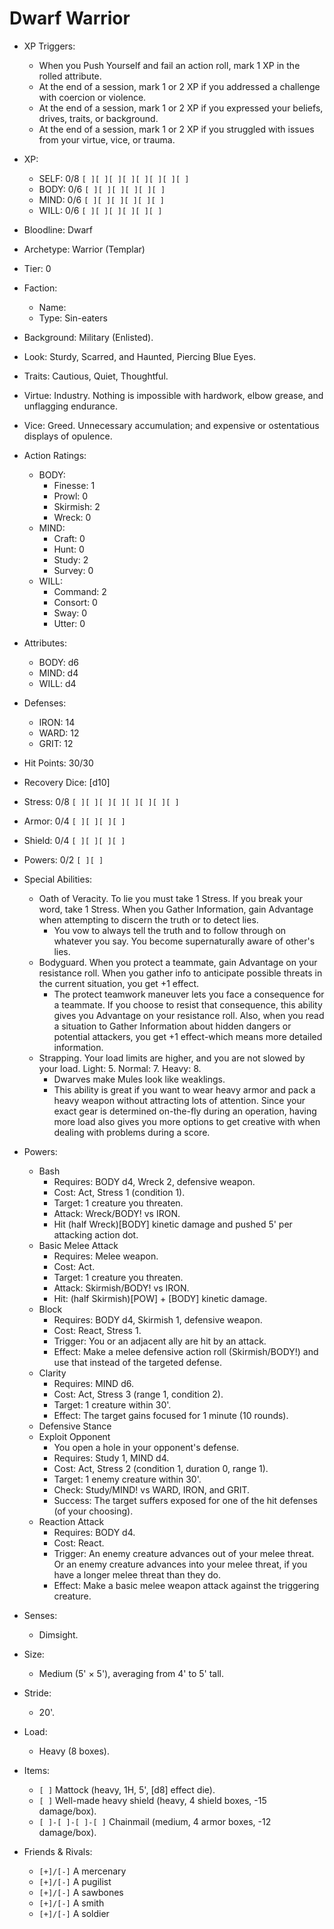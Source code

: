 # Dwarf Warrior

- XP Triggers:
    - When you Push Yourself and fail an action roll, mark 1 XP in the rolled attribute.
    - At the end of a session, mark 1 or 2 XP if you addressed a challenge with coercion or violence.
    - At the end of a session, mark 1 or 2 XP if you expressed your beliefs, drives, traits, or background.
    - At the end of a session, mark 1 or 2 XP if you struggled with issues from your virtue, vice, or trauma.
- XP:
    - SELF: 0/8 `[ ][ ][ ][ ][ ][ ][ ][ ]`
    - BODY: 0/6 `[ ][ ][ ][ ][ ][ ]`
    - MIND: 0/6 `[ ][ ][ ][ ][ ][ ]`
    - WILL: 0/6 `[ ][ ][ ][ ][ ][ ]`

- Bloodline: Dwarf
- Archetype: Warrior (Templar)
- Tier: 0
- Faction:
    - Name:
    - Type: Sin-eaters
- Background: Military (Enlisted).
- Look: Sturdy, Scarred, and Haunted, Piercing Blue Eyes.
- Traits: Cautious, Quiet, Thoughtful.
- Virtue: Industry. Nothing is impossible with hardwork, elbow grease, and unflagging endurance.
- Vice: Greed. Unnecessary accumulation; and expensive or ostentatious displays of opulence.

- Action Ratings:
    - BODY:
        - Finesse: 1
        - Prowl: 0
        - Skirmish: 2
        - Wreck: 0
    - MIND:
        - Craft: 0
        - Hunt: 0
        - Study: 2
        - Survey: 0
    - WILL:
        - Command: 2
        - Consort: 0
        - Sway: 0
        - Utter: 0
- Attributes:
    - BODY: d6
    - MIND: d4
    - WILL: d4
- Defenses:
    - IRON: 14
    - WARD: 12
    - GRIT: 12

- Hit Points: 30/30
- Recovery Dice: [d10]
- Stress: 0/8 `[ ][ ][ ][ ][ ][ ][ ][ ]`
- Armor: 0/4 `[ ][ ][ ][ ]`
- Shield: 0/4 `[ ][ ][ ][ ]`
- Powers: 0/2 `[ ][ ]`

- Special Abilities:
    - Oath of Veracity. To lie you must take 1 Stress. If you break your word, take 1 Stress. When you Gather Information, gain Advantage when attempting to discern the truth or to detect lies.
        - You vow to always tell the truth and to follow through on whatever you say. You become supernaturally aware of other's lies.
    - Bodyguard. When you protect a teammate, gain Advantage on your resistance roll. When you gather info to anticipate possible threats in the current situation, you get +1 effect.
        - The protect teamwork maneuver lets you face a consequence for a teammate. If you choose to resist that consequence, this ability gives you Advantage on your resistance roll. Also, when you read a situation to Gather Information about hidden dangers or potential attackers, you get +1 effect-which means more detailed information.
    - Strapping. Your load limits are higher, and you are not slowed by your load. Light: 5. Normal: 7. Heavy: 8.
        - Dwarves make Mules look like weaklings.
        - This ability is great if you want to wear heavy armor and pack a heavy weapon without attracting lots of attention. Since your exact gear is determined on-the-fly during an operation, having more load also gives you more options to get creative with when dealing with problems during a score.
- Powers:
    - Bash
        - Requires: BODY d4, Wreck 2, defensive weapon.
        - Cost: Act, Stress 1 (condition 1).
        - Target: 1 creature you threaten.
        - Attack: Wreck/BODY! vs IRON.
        - Hit (half Wreck)[BODY] kinetic damage and pushed 5' per attacking action dot.
    - Basic Melee Attack
        - Requires: Melee weapon.
        - Cost: Act.
        - Target: 1 creature you threaten.
        - Attack: Skirmish/BODY! vs IRON.
        - Hit: (half Skirmish)[POW] + [BODY] kinetic damage.
    - Block
        - Requires: BODY d4, Skirmish 1, defensive weapon.
        - Cost: React, Stress 1.
        - Trigger: You or an adjacent ally are hit by an attack.
        - Effect: Make a melee defensive action roll (Skirmish/BODY!) and use that instead of the targeted defense.
    - Clarity
        - Requires: MIND d6.
        - Cost: Act, Stress 3 (range 1, condition 2).
        - Target: 1 creature within 30'.
        - Effect: The target gains focused for 1 minute (10 rounds).
    - Defensive Stance
    - Exploit Opponent
        - You open a hole in your opponent's defense.
        - Requires: Study 1, MIND d4.
        - Cost: Act, Stress 2 (condition 1, duration 0, range 1).
        - Target: 1 enemy creature within 30'.
        - Check: Study/MIND! vs WARD, IRON, and GRIT.
        - Success: The target suffers exposed for one of the hit defenses (of your choosing).
    - Reaction Attack
        - Requires: BODY d4.
        - Cost: React.
        - Trigger: An enemy creature advances out of your melee threat. Or an enemy creature advances into your melee threat, if you have a longer melee threat than they do.
        - Effect: Make a basic melee weapon attack against the triggering creature.

- Senses:
    - Dimsight.
- Size:
    - Medium (5' × 5'), averaging from 4' to 5' tall.
- Stride:
    - 20'.
- Load:
    - Heavy (8 boxes).
- Items:
    - `[ ]` Mattock (heavy, 1H, 5', [d8] effect die).
    - `[ ]` Well-made heavy shield (heavy, 4 shield boxes, -15 damage/box).
    - `[ ]-[ ]-[ ]-[ ]` Chainmail (medium, 4 armor boxes, -12 damage/box).
- Friends & Rivals:
    - `[+]/[-]` A mercenary
    - `[+]/[-]` A pugilist
    - `[+]/[-]` A sawbones
    - `[+]/[-]` A smith
    - `[+]/[-]` A soldier


